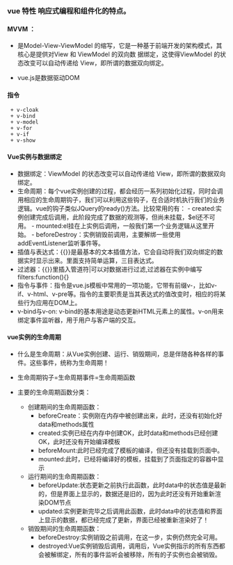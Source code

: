 ###  vue 特性 响应式编程和组件化的特点。
####  MVVM ：
+ 是Model-View-ViewModel 的缩写，它是一种基于前端开发的架构模式，其核心是提供对View 和 ViewModel 的双向数  据绑定，这使得ViewModel 的状态改变可以自动传递给 View，即所谓的数据双向绑定。
 - vue.js是数据驱动DOM

####  指令
````
 + v-cloak
 + v-bind
 + v-model
 + v-for
 + v-if
 + v-show
````

#### Vue实例与数据绑定
   + 数据绑定：ViewModel 的状态改变可以自动传递给 View，即所谓的数据双向绑定。
   +  生命周期：每个vue实例创建的过程，都会经历一系列初始化过程，同时会调用相应的生命周期钩子，我们可以利用这些钩子，在合适时机执行我们的业务逻辑。vue的钩子类似JQuery的ready()方法。比较常用的有：
    -  created:实例创建完成后调用，此阶段完成了数据的观测等，但尚未挂载，$el还不可用。
    -   mounted:el挂在上实例后调用，一般我们第一个业务逻辑从这里开始。
    -  beforeDestroy：实例销毁前调用，主要解绑一些使用addEventListener监听事件等。
   +  插值与表达式：{{}}是最基本的文本插值方法，它会自动将我们双向绑定的数据实时显示出来。里面支持简单运算，三目表达式。
   + 过滤器：{{}}里插入管道符|可以对数据进行过滤,过滤器在实例中编写filters:function(){}
   + 指令与事件：指令是vue.js模板中常用的一项功能，它带有前缀v-，比如v-if、v-html、v-pre等。指令的主要职责是当其表达式的值改变时，相应的将某些行为应用在DOM上。
   + v-bind与v-on: v-bind的基本用途是动态更新HTML元素上的属性。v-on用来绑定事件监听器，用于用户与客户端的交互。

#### vue实例的生命周期

+ 什么是生命周期：从Vue实例创建、运行、销毁期间，总是伴随各种各样的事件。这些事件，统称为生命周期！

+ 生命周期钩子=生命周期事件=生命周期函数
+ 主要的生命周期函数分类：
	- 创建期间的生命周期函数：
		- beforeCreate：实例刚在内存中被创建出来，此时，还没有初始化好data和methods属性
		- created:实例已经在内存中创建OK，此时data和methods已经创建OK，此时还没有开始编译模板
		- beforeMount:此时已经完成了模板的编译，但还没有挂载到页面中。
		- mounted:此时，已经将编译好的模板，挂载到了页面指定的容器中显示
	- 运行期间的生命周期函数：
		- beforeUpdate:状态更新之前执行此函数，此时data中的状态值是最新的，但是界面上显示的，数据还是旧的，因为此时还没有开始重新渲染DOM节点
		- updated:实例更新完毕之后调用此函数，此时data中的状态值和界面上显示的数据，都已经完成了更新，界面已经被重新渲染好了！
	- 销毁期间的生命周期函数：
		- beforeDestroy:实例销毁之前调用，在这一步，实例仍然完全可用。
		- destroyed:Vue实例销毁后调用，调用后，Vue实例指示的所有东西都会被解绑定，所有的事件监听会被移除，所有的子实例也会被销毁。
